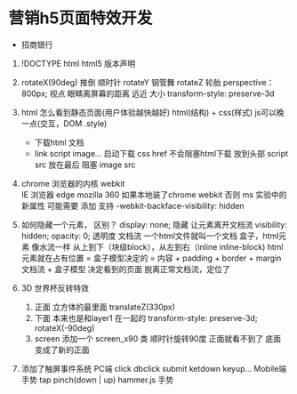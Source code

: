 # 营销h5页面特效开发

- 招商银行

1. !DOCTYPE html
    html5 版本声明

2. rotateX(90deg)  推倒  顺时针
    rotateY 钢管舞
    rotateZ  轮胎
    perspective：800px;  视点    眼睛离屏幕的距离 远近 大小
    transform-style: preserve-3d

3. html 怎么看到静态页面(用户体验越快越好)
    html(结构) + css(样式)  js可以晚一点(交互，DOM  .style)
    - 下载html 文档
    - link script image...
        启动下载    css  href  不会阻塞html下载   放到头部
        script src      放在最后    阻塞
        image src

4. chrome 浏览器的内核 webkit   
   IE 浏览器  edge
   mozilla
   360  如果本地装了chrome webkit
        否则 ms
    实验中的新属性  可能需要 添加 支持
    -webkit-backface-visibility: hidden

5. 如何隐藏一个元素， 区别？
    display: none; 隐藏   让元素离开文档流
    visibility: hidden;
    opacity: 0;    透明度
    文档流  一个html文件就叫一个文档
    盒子，html元素  像水流一样 从上到下（块级block），从左到右（inline  inline-block)
    html元素就在占有位置 = 盒子模型决定的 = 内容 + padding + border + margin
    文档流 + 盒子模型   决定看到的页面
    脱离正常文档流，定位了

6. 3D 世界杯反转特效
    1. 正面 立方体的最里面  translateZ(330px) 
    2. 下面  本来也是和layer1 在一起的
        transform-style: preserve-3d;
        rotateX(-90deg) 
    3. screen 添加一个 screen_x90 类    顺时针旋转90度
        正面就看不到了
        底面变成了新的正面

7. 添加了触屏事件系统
    PC端    click  dbclick  submit  ketdown  keyup...
    Mobile端    手势   tap  pinch(down | up) 
    hammer.js 手势 